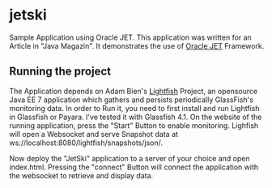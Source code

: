 # jetski

Sample Application using Oracle JET. This application was written for an Article in "Java Magazin". It demonstrates the use of [Oracle JET](http://www.oracle.com/webfolder/technetwork/jet/index.html) Framework.

## Running the project

The Application depends on Adam Bien's [Lightfish](http://lightfish.adam-bien.com/) Project, an opensource Java EE 7 application which gathers and persists periodically GlassFish's monitoring data. In order to Run it, you need to first install and run Lightfish in Glassfish or Payara. I've tested it with Glassfish 4.1. On the website of the running application, press the "Start" Button to enable monitoring. Lighfish will open a Websocket and serve Snapshot data at ws://localhost:8080/lightfish/snapshots/json/.

Now deploy the "JetSki" application to a server of your choice and open index.html. Pressing the "connect" Button will connect the application with the websocket to retrieve and display data.


